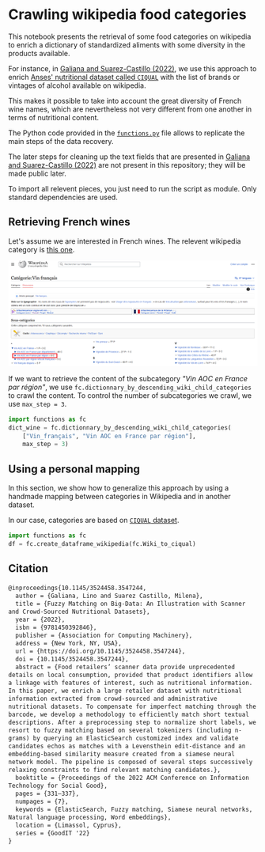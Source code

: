 # Crawling wikipedia food categories

This notebook presents the retrieval of some food categories on wikipedia to enrich a dictionary of standardized aliments with some diversity in the products available.

For instance, in [Galiana and Suarez-Castillo (2022)](https://www.linogaliana.fr/talk/goodit22/), we use this approach to enrich [Anses' nutritional dataset called `CIQUAL`](https://ciqual.anses.fr/) with the list of brands or vintages of alcohol available on wikipedia.

This makes it possible to take into account the great diversity of French wine names, which are nevertheless not very different from one another in terms of nutritional content. 

The Python code provided in the [`functions.py`](/functions.py) file allows to replicate the main steps of the data recovery.

The later steps for cleaning up the text fields that are presented in [Galiana and Suarez-Castillo (2022)](https://www.linogaliana.fr/talk/goodit22/) are not present in this repository; they will be made public later.

To import all relevent pieces, you just need to run the script as module. Only standard dependencies are used.


## Retrieving French wines

Let's assume we are interested in French wines. The relevent wikipedia category is [this one](https://fr.wikipedia.org/wiki/Cat%C3%A9gorie:Vin_fran%C3%A7ais). 

![](vinaoc.png)

If we want to retrieve the content of the subcategory _"Vin AOC en France par région"_, we use `fc.dictionnary_by_descending_wiki_child_categories` to crawl the content. To control the number of subcategories we crawl, we use `max_step = 3`. 


```python
import functions as fc
dict_wine = fc.dictionnary_by_descending_wiki_child_categories(
    ["Vin_français", "Vin AOC en France par région"],
    max_step = 3)
```

## Using a personal mapping

In this section, we show how to generalize this approach by using a handmade mapping between categories in Wikipedia and in another dataset.

In our case, categories are based on [`CIQUAL` dataset](https://ciqual.anses.fr/).

```python
import functions as fc
df = fc.create_dataframe_wikipedia(fc.Wiki_to_ciqual)
```

## Citation

```raw
@inproceedings{10.1145/3524458.3547244,
  author = {Galiana, Lino and Suarez Castillo, Milena},
  title = {Fuzzy Matching on Big-Data: An Illustration with Scanner and Crowd-Sourced Nutritional Datasets},
  year = {2022},
  isbn = {9781450392846},
  publisher = {Association for Computing Machinery},
  address = {New York, NY, USA},
  url = {https://doi.org/10.1145/3524458.3547244},
  doi = {10.1145/3524458.3547244},
  abstract = {Food retailers’ scanner data provide unprecedented details on local consumption, provided that product identifiers allow a linkage with features of interest, such as nutritional information. In this paper, we enrich a large retailer dataset with nutritional information extracted from crowd-sourced and administrative nutritional datasets. To compensate for imperfect matching through the barcode, we develop a methodology to efficiently match short textual descriptions. After a preprocessing step to normalize short labels, we resort to fuzzy matching based on several tokenizers (including n-grams) by querying an ElasticSearch customized index and validate candidates echos as matches with a Levensthein edit-distance and an embedding-based similarity measure created from a siamese neural network model. The pipeline is composed of several steps successively relaxing constraints to find relevant matching candidates.},
  booktitle = {Proceedings of the 2022 ACM Conference on Information Technology for Social Good},
  pages = {331–337},
  numpages = {7},
  keywords = {ElasticSearch, Fuzzy matching, Siamese neural networks, Natural language processing, Word embeddings},
  location = {Limassol, Cyprus},
  series = {GoodIT '22}
}
```
